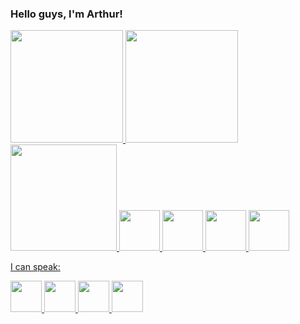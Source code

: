 ### Hello guys, I'm Arthur!


<!--
**arthurgmv/arthurgmv** is a ✨ _special_ ✨ repository because its `README.md` (this file) appears on your GitHub profile.

Here are some ideas to get you started:

- 🔭 I’m currently working on ...
- 🌱 I’m currently learning ...
- 👯 I’m looking to collaborate on ...
- 🤔 I’m looking for help with ...
- 💬 Ask me about ...
- 📫 How to reach me: ...
- 😄 Pronouns: ...
- ⚡ Fun fact: ...
-->
<div>
<a href="https://github.com/arthurgmv">
<img height="180em" src="https://github-readme-stats.vercel.app/api/top-langs/?username=arthurgmv&layout=compact&langs_count=7&theme=dracula"/>
<img height="180em" src="https://github-readme-stats.vercel.app/api?username=arthurg&show_icons=true&theme=dracula&include_all_commits=true&count_private=true"/>
</div>

<div>
   <img src="https://icon-library.com/images/html5-icon-png/html5-icon-png-1.jpg" width="170px">
   <img src="https://th.bing.com/th/id/R.67aa4b27f9e1d42758b9a7746f9201a7?rik=EDiRX6dHCg%2bT%2fA&pid=ImgRaw&r=0" width="65px">
   <img src="https://pluspng.com/img-png/react-logo-png-img-react-logo-png-react-js-logo-png-transparent-png-1142x1027.png" width="65px">
   <img src="https://viseux.net/portfolio/img/skills/bootstrap.png" width="65px">
  <img src="https://upload.wikimedia.org/wikipedia/commons/thumb/1/1f/Python_logo_01.svg/2048px-Python_logo_01.svg.png" width="65px">
  <p> </p>
 </div>
 
<div>
  <p> I can speak: </p>  
  <img src="https://upload.wikimedia.org/wikipedia/commons/thumb/a/a4/Flag_of_the_United_States.svg/1280px-Flag_of_the_United_States.svg.png" width="50px">
  <img src="https://upload.wikimedia.org/wikipedia/commons/0/01/Brazil_flag_300.png" width="50"px>
  <img src="https://user-images.githubusercontent.com/123274385/213891319-64a7ff29-b443-4dc0-87bb-bf7612e4fa94.png" width="50px">
  <img src="https://upload.wikimedia.org/wikipedia/commons/a/af/Flag_of_Japan_bordered.png" width="50px">
</div>  
